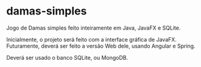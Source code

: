 # damas-simples
Jogo de Damas simples feito inteiramente em Java, JavaFX e SQLite.

Inicialmente, o projeto será feito com a interface gráfica de JavaFX.
Futuramente, deverá ser feito a versão Web dele, usando Angular e Spring.

Deverá ser usado o banco SQLite, ou MongoDB.
